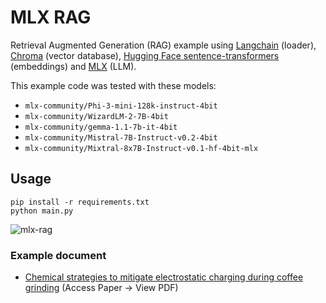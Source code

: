 # MLX RAG

Retrieval Augmented Generation (RAG) example using [Langchain](https://python.langchain.com/docs/get_started/quickstart/) (loader), [Chroma](https://docs.trychroma.com/getting-started) (vector database), [Hugging Face sentence-transformers](https://huggingface.co/sentence-transformers) (embeddings) and [MLX](https://huggingface.co/mlx-community) (LLM).

This example code was tested with these models:

- `mlx-community/Phi-3-mini-128k-instruct-4bit`
- `mlx-community/WizardLM-2-7B-4bit`
- `mlx-community/gemma-1.1-7b-it-4bit`
- `mlx-community/Mistral-7B-Instruct-v0.2-4bit`
- `mlx-community/Mixtral-8x7B-Instruct-v0.1-hf-4bit-mlx`

## Usage

```
pip install -r requirements.txt
python main.py
```

![mlx-rag](https://github.com/AbeEstrada/mlx-rag/assets/7937/ed16eaab-a295-411f-8881-ff018cf4fafb)

### Example document

- [Chemical strategies to mitigate electrostatic charging during coffee grinding](https://arxiv.org/abs/2312.03103) (Access Paper -> View PDF)

